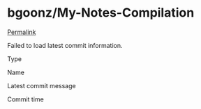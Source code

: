 # bgoonz/My-Notes-Compilation

 [Permalink](https://github.com/bgoonz/My-Notes-Compilation/tree/5c73ced517bacd62856ac6e4d4022b7c5264d4fb/.github/workflows)

 Failed to load latest commit information.

Type

Name

Latest commit message

Commit time

